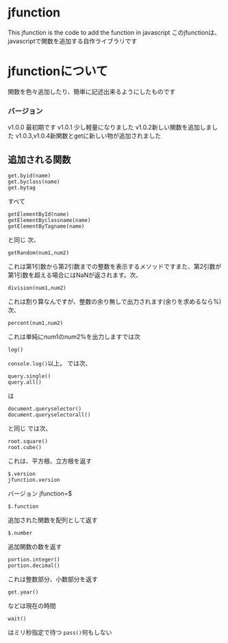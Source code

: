 # jfunction
This jfunction is the code to add the function in javascript
このjfunctionは、javascriptで関数を追加する自作ライブラリです
# jfunctionについて
関数を色々追加したり、簡単に記述出来るようにしたものです
### バージョン
v1.0.0 最初期です
v1.0.1 少し軽量になりました
v1.0.2新しい関数を追加しました
v1.0.3,v1.0.4新関数とgetに新しい物が追加されました
## 追加される関数
```
get.byid(name)
get.byclass(name)
get.bytag
```
すべて
```
getElementById(name)
getElementByclassname(name)
getElementByTagname(name)
```
と同じ
次、
```
getRandom(num1,num2)
```
これは第1引数から第2引数までの整数を表示するメソッドですまた、第2引数が第1引数を超える場合にはNaNが返されます。次、
```
division(num1,num2)
```
これは割り算なんですが、整数の余り無しで出力されます(余りを求めるなら%)
次、
```
percent(num1,num2)
```
これは単純にnum1のnum2%を出力しますでは次
```
log()
```
```console.log()```以上。 では次、
```
query.single()
query.all()
```
は
```
document.queryselector()
document.queryselectorall()
```
と同じ では次、
```
root.square()
root.cube()
```
これは、平方根、立方根を返す
```
$.version
jfunction.version
```
バージョン
jfunction=$
```
$.function
```
追加された関数を配列として返す
```
$.number
```
追加関数の数を返す
```
portion.integer()
portion.decimal()
```
これは整数部分、小数部分を返す
```
get.year()
```
などは現在の時間
```
wait()
```
はミリ秒指定で待つ
```pass()```何もしない
